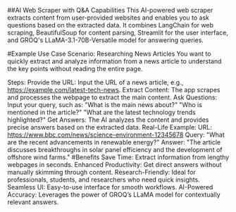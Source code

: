 ##AI Web Scraper with Q&A Capabilities
This AI-powered web scraper extracts content from user-provided websites and enables you to ask questions based on the extracted data. It combines LangChain for web scraping, BeautifulSoup for content parsing, Streamlit for the user interface, and GROQ's LLaMA-3.1-70B-Versatile model for answering queries.

#Example Use Case
Scenario: Researching News Articles
You want to quickly extract and analyze information from a news article to understand the key points without reading the entire page.

Steps:
Provide the URL:
Input the URL of a news article, e.g., https://example.com/latest-tech-news.
Extract Content:
The app scrapes and processes the webpage to extract the main content.
Ask Questions:
Input your query, such as:
"What is the main news about?"
"Who is mentioned in the article?"
"What are the latest technology trends highlighted?"
Get Answers:
The AI analyzes the content and provides precise answers based on the extracted data.
Real-Life Example:
URL: https://www.bbc.com/news/science-environment-12345678
Query: "What are the recent advancements in renewable energy?"
Answer: "The article discusses breakthroughs in solar panel efficiency and the development of offshore wind farms."
#Benefits
Save Time: Extract information from lengthy webpages in seconds.
Enhanced Productivity: Get direct answers without manually skimming through content.
Research-Friendly: Ideal for professionals, students, and researchers who need quick insights.
Seamless UI: Easy-to-use interface for smooth workflows.
AI-Powered Accuracy: Leverages the power of GROQ’s LLaMA model for contextually relevant answers.

